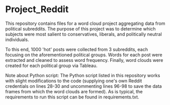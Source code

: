 # Project_Reddit
This repository contains files for a word cloud project aggregating data from political subreddits. The purpose of this project was to determine which subjects were most salient to conservatives, liberals, and politically neutral individuals.

To this end, 1000 'hot' posts were collected from 3 subreddits, each focusing on the aforementioned political groups. Words for each post were extracted and cleaned to assess word frequency. Finally, word clouds were created for each political group via Tableau. 

Note about Python script:
The Python script listed in this repository works with slight modifications to the code (supplying one's own Reddit credentials on lines 28-30 and uncommenting lines 96-98 to save the data frames from which the word clouds are formed). As is typical, the requirements to run this script can be found in requirements.txt.
